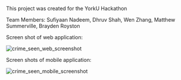 This project was created for the YorkU Hackathon

Team Members:
  Sufiyaan Nadeem,
  Dhruv Shah,
  Wen Zhang,
  Matthew Summerville,
  Brayden Royston
  
  
  Screen shot of web application:
  
  ![crime_seen_web_screenshot](https://user-images.githubusercontent.com/42727015/51572011-06298480-1e72-11e9-83b0-160c700c4da0.PNG)
 
 Screen shots of mobile application:
 
 ![crime_seen_mobile_screenshot](https://user-images.githubusercontent.com/42727015/51572162-8b149e00-1e72-11e9-9e79-40ed3c55fa05.PNG)

 
 
